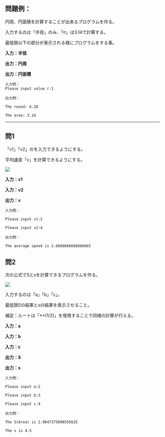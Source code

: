 ## 問題例：

円周、円面積を計算することが出来るプログラムを作る。

入力するのは「半径」のみ、「π」は3.14で計算する。

最低限以下の部分が表示される様にプログラムをする事。


**入力：半径**
   
**出力：円周**
  
**出力：円面積**
```
入力例：
Please input value r:1

出力例： 

The round: 6.28

The area: 3.14
```
------

## 問1
「v1」「v2」のを入力できるようにする。

平均速度「v」を計算できるようにする。

![](https://i.imgur.com/qjdLgh7.png)

**入力：v1**

**入力：v2**

**出力：v**
```
入力例：

Please input v1:2

Please input v2:4

出力例：

The average speed is 2.6666666666666665
```

## 問2
次の公式でSとsを計算できるプログラムを作る。

![](https://i.imgur.com/mWayNHM.png)

入力するのは「a」「b」「c」。

最低限Sの結果とsの結果を表示させること。

補足：ルートは「**(1/2)」を使用することで同様の計算が行える。

**入力：a**

**入力：b**

**入力：c**

**出力：S**

**出力：s**

```
入力例：

Please input a:2

Please input b:3

Please input c:4

出力例：

The S(Area) is 2.9047375096555625

The s is 4.5
```
